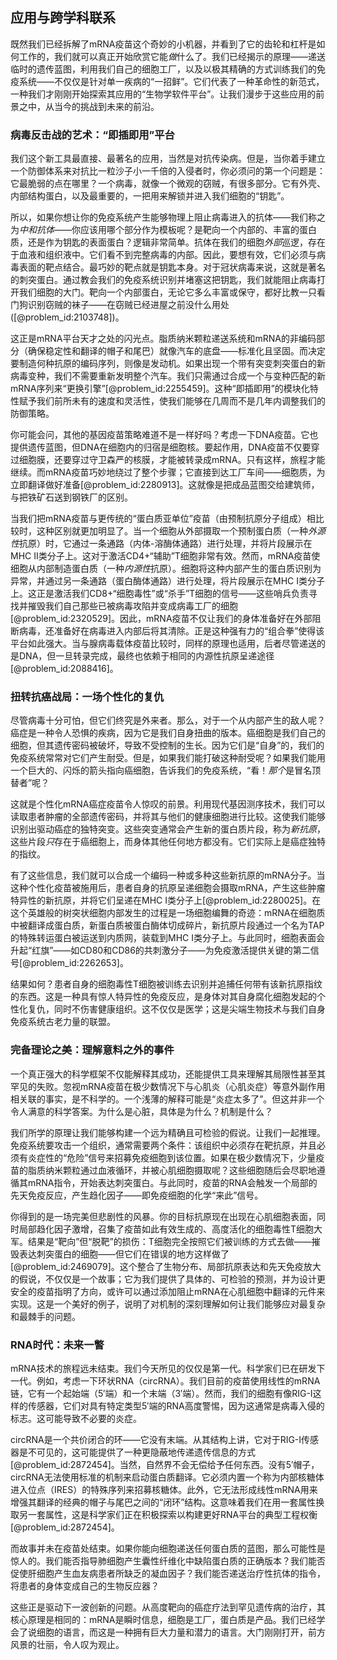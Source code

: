 ## 应用与跨学科联系

既然我们已经拆解了mRNA疫苗这个奇妙的小机器，并看到了它的齿轮和杠杆是如何工作的，我们就可以真正开始欣赏它能*做*什么了。我们已经揭示的原理——递送临时的遗传蓝图，利用我们自己的细胞工厂，以及以极其精确的方式训练我们的免疫系统——不仅仅是针对单一疾病的“一招鲜”。它们代表了一种革命性的新范式，一种我们才刚刚开始探索其应用的“生物学软件平台”。让我们漫步于这些应用的前景之中，从当今的挑战到未来的前沿。

### 病毒反击战的艺术：“即插即用”平台

我们这个新工具最直接、最著名的应用，当然是对抗传染病。但是，当你着手建立一个防御体系来对抗比一粒沙子小一千倍的入侵者时，你必须问的第一个问题是：它最脆弱的点在哪里？一个病毒，就像一个微观的窃贼，有很多部分。它有外壳、内部结构蛋白，以及最重要的，一把用来解锁并进入我们细胞的“钥匙”。

所以，如果你想让你的免疫系统产生能够物理上阻止病毒进入的抗体——我们称之为*中和抗体*——你应该用哪个部分作为模板呢？是靶向一个内部的、丰富的蛋白质，还是作为钥匙的表面蛋白？逻辑非常简单。抗体在我们的细胞*外部*巡逻，存在于血液和组织液中。它们看不到完整病毒的内部。因此，要想有效，它们必须与病毒表面的靶点结合。最巧妙的靶点就是钥匙本身。对于冠状病毒来说，这就是著名的刺突蛋白。通过教会我们的免疫系统识别并堵塞这把钥匙，我们就能阻止病毒打开我们细胞的大门。靶向一个内部蛋白，无论它多么丰富或保守，都好比教一只看门狗识别窃贼的袜子——在窃贼已经进屋之前没什么用处 ([@problem_id:2103748])。

这正是mRNA平台天才之处的闪光点。脂质纳米颗粒递送系统和mRNA的非编码部分（确保稳定性和翻译的帽子和尾巴）就像汽车的底盘——标准化且坚固。而决定要制造何种抗原的编码序列，则像是发动机。如果出现一个带有突变刺突蛋白的新病毒变种，我们不需要重新发明整个汽车。我们只需通过合成一个与变种匹配的新mRNA序列来“更换引擎”[@problem_id:2255459]。这种“即插即用”的模块化特性赋予我们前所未有的速度和灵活性，使我们能够在几周而不是几年内调整我们的防御策略。

你可能会问，其他的基因疫苗策略难道不是一样好吗？考虑一下DNA疫苗。它也提供遗传蓝图，但DNA在细胞内的归宿是细胞核。要起作用，DNA疫苗不仅要穿过细胞膜，还要穿过守卫森严的核膜，才能被转录成mRNA。只有这样，旅程才能继续。而mRNA疫苗巧妙地绕过了整个步骤；它直接到达工厂车间——细胞质，为立即翻译做好准备[@problem_id:2280913]。这就像是把成品蓝图交给建筑师，与把铁矿石送到钢铁厂的区别。

当我们把mRNA疫苗与更传统的“蛋白质亚单位”疫苗（由预制抗原分子组成）相比较时，这种区别就更加明显了。当一个细胞从外部摄取一个预制蛋白质（一种*外源性*抗原）时，它通过一条通路（内体-溶酶体通路）进行处理，并将片段展示在MHC II类分子上。这对于激活CD4+“辅助”T细胞非常有效。然而，mRNA疫苗使细胞从内部制造蛋白质（一种*内源性*抗原）。细胞将这种内部产生的蛋白质识别为异常，并通过另一条通路（蛋白酶体通路）进行处理，将片段展示在MHC I类分子上。这正是激活我们CD8+“细胞毒性”或“杀手”T细胞的信号——这些哨兵负责寻找并摧毁我们自己那些已被病毒攻陷并变成病毒工厂的细胞[@problem_id:2320529]。因此，mRNA疫苗不仅让我们的身体准备好在外部阻断病毒，还准备好在病毒进入内部后将其清除。正是这种强有力的“组合拳”使得该平台如此强大。当与腺病毒载体疫苗比较时，同样的原理也适用，后者尽管递送的是DNA，但一旦转录完成，最终也依赖于相同的内源性抗原呈递途径[@problem_id:2088416]。

### 扭转抗癌战局：一场个性化的复仇

尽管病毒十分可怕，但它们终究是外来者。那么，对于一个从内部产生的敌人呢？癌症是一种令人恐惧的疾病，因为它是我们自身扭曲的版本。癌细胞是我们自己的细胞，但其遗传密码被破坏，导致不受控制的生长。因为它们是“自身”的，我们的免疫系统常常对它们产生耐受。但是，如果我们能打破这种耐受呢？如果我们能用一个巨大的、闪烁的箭头指向癌细胞，告诉我们的免疫系统，“看！*那个*是冒名顶替者”呢？

这就是个性化mRNA癌症疫苗令人惊叹的前景。利用现代基因测序技术，我们可以读取患者肿瘤的全部遗传密码，并将其与他们的健康细胞进行比较。这使我们能够识别出驱动癌症的独特突变。这些突变通常会产生新的蛋白质片段，称为*新抗原*，这些片段*只*存在于癌细胞上，而身体其他任何地方都没有。它们实际上是癌症独特的指纹。

有了这些信息，我们就可以合成一个编码一种或多种这些新抗原的mRNA分子。当这种个性化疫苗被施用后，患者自身的抗原呈递细胞会摄取mRNA，产生这些肿瘤特异性的新抗原，并将它们呈递在MHC I类分子上[@problem_id:2280025]。在这个英雄般的树突状细胞内部发生的过程是一场细胞编舞的奇迹：mRNA在细胞质中被翻译成蛋白质，新蛋白质被蛋白酶体切成碎片，新抗原片段通过一个名为TAP的特殊转运蛋白被运送到内质网，装载到MHC I类分子上。与此同时，细胞表面会升起“红旗”——如CD80和CD86的共刺激分子——为免疫激活提供关键的第二信号[@problem_id:2262653]。

结果如何？患者自身的细胞毒性T细胞被训练去识别并追捕任何带有该新抗原指纹的东西。这是一种具有惊人特异性的免疫反应，是身体对其自身腐化细胞发起的个性化复仇，同时不伤害健康组织。这不仅仅是医学；这是尖端生物技术与我们自身免疫系统古老力量的联盟。

### 完备理论之美：理解意料之外的事件

一个真正强大的科学框架不仅能解释其成功，还能提供工具来理解其局限性甚至其罕见的失败。忽视mRNA疫苗在极少数情况下与心肌炎（心肌炎症）等意外副作用相关联的事实，是不科学的。一个浅薄的解释可能是“炎症太多了”。但这并非一个令人满意的科学答案。为什么是心脏，具体是为什么？机制是什么？

我们所学的原理让我们能够构建一个远为精确且可检验的假说。让我们一起推理。免疫系统要攻击一个组织，通常需要两个条件：该组织中必须存在靶抗原，并且必须有炎症性的“危险”信号来招募免疫细胞到该位置。如果在极少数情况下，少量疫苗的脂质纳米颗粒通过血液循环，并被心肌细胞摄取呢？这些细胞随后会尽职地遵循其mRNA指令，开始表达刺突蛋白。与此同时，疫苗的RNA会触发一个局部的先天免疫反应，产生趋化因子——即免疫细胞的化学“来此”信号。

你得到的是一场完美但悲剧性的风暴。你的目标抗原现在出现在心肌细胞表面，同时局部趋化因子激增，召集了疫苗如此有效生成的、高度活化的细胞毒性T细胞大军。结果是“靶向”但“脱靶”的损伤：T细胞完全按照它们被训练的方式去做——摧毁表达刺突蛋白的细胞——但它们在错误的地方这样做了[@problem_id:2469079]。这个整合了生物分布、局部抗原表达和先天免疫放大的假说，不仅仅是一个故事；它为我们提供了具体的、可检验的预测，并为设计更安全的疫苗指明了方向，或许可以通过添加阻止mRNA在心肌细胞中翻译的元件来实现。这是一个美好的例子，说明了对机制的深刻理解如何让我们能够应对最复杂和最棘手的问题。

### RNA时代：未来一瞥

mRNA技术的旅程远未结束。我们今天所见的仅仅是第一代。科学家们已在研发下一代。例如，考虑一下环状RNA（circRNA）。我们目前的疫苗使用线性的mRNA链，它有一个起始端（$5'$端）和一个末端（$3'$端）。然而，我们的细胞有像RIG-I这样的传感器，它们对具有特定类型$5'$端的RNA高度警惕，因为这通常是病毒入侵的标志。这可能导致不必要的炎症。

circRNA是一个共价闭合的环——它没有末端。从其结构上讲，它对于RIG-I传感器是不可见的，这可能提供了一种更隐蔽地传递遗传信息的方式[@problem_id:2872454]。当然，自然界不会无偿给予任何东西。没有$5'$帽子，circRNA无法使用标准的机制来启动蛋白质翻译。它必须内置一个称为内部核糖体进入位点（IRES）的特殊序列来招募核糖体。此外，它无法形成线性mRNA用来增强其翻译的经典的帽子与尾巴之间的“闭环”结构。这意味着我们在用一套属性换取另一套属性，这是科学家们正在积极探索以构建更好RNA平台的典型工程权衡[@problem_id:2872454]。

而故事并未在疫苗处结束。如果你能向细胞递送任何蛋白质的蓝图，那么可能性是惊人的。我们能否指导肺细胞产生囊性纤维化中缺陷蛋白质的正确版本？我们能否促使肝细胞产生血友病患者所缺乏的凝血因子？我们能否递送治疗性抗体的指令，将患者的身体变成自己的生物反应器？

这些正是驱动下一波创新的问题。从高度靶向的癌症疗法到罕见遗传病的治疗，其核心原理是相同的：mRNA是瞬时信息，细胞是工厂，蛋白质是产品。我们已经学会了说细胞的语言，而这是一种拥有巨大力量和潜力的语言。大门刚刚打开，前方风景的壮丽，令人叹为观止。